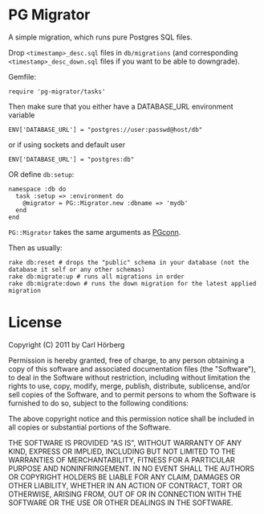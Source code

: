 PG Migrator
===========

A simple migration, which runs pure Postgres SQL files. 

Drop ```<timestamp>_desc.sql``` files in ```db/migrations``` (and corresponding ```<timestamp>_desc_down.sql``` files if you want to be able to downgrade). 

Gemfile:

    require 'pg-migrator/tasks'

Then make sure that you either have a DATABASE_URL environment variable 

    ENV['DATABASE_URL'] = "postgres://user:passwd@host/db"

or if using sockets and default user

    ENV['DATABASE_URL'] = "postgres:db"

OR define ```db:setup```:

    namespace :db do
      task :setup => :environment do
        @migrator = PG::Migrator.new :dbname => 'mydb'
      end
    end 

```PG::Migrator``` takes the same arguments as [PGconn](http://rubydoc.info/gems/pg/0.11.0/PGconn#initialize-instance_method).

Then as usually:

    rake db:reset # drops the "public" schema in your database (not the database it self or any other schemas)
    rake db:migrate:up # runs all migrations in order
    rake db:migrate:down # runs the down migration for the latest applied migration

License
=======

Copyright (C) 2011 by Carl Hörberg

Permission is hereby granted, free of charge, to any person obtaining a copy
of this software and associated documentation files (the "Software"), to deal
in the Software without restriction, including without limitation the rights
to use, copy, modify, merge, publish, distribute, sublicense, and/or sell
copies of the Software, and to permit persons to whom the Software is
furnished to do so, subject to the following conditions:

The above copyright notice and this permission notice shall be included in
all copies or substantial portions of the Software.

THE SOFTWARE IS PROVIDED "AS IS", WITHOUT WARRANTY OF ANY KIND, EXPRESS OR
IMPLIED, INCLUDING BUT NOT LIMITED TO THE WARRANTIES OF MERCHANTABILITY,
FITNESS FOR A PARTICULAR PURPOSE AND NONINFRINGEMENT. IN NO EVENT SHALL THE
AUTHORS OR COPYRIGHT HOLDERS BE LIABLE FOR ANY CLAIM, DAMAGES OR OTHER
LIABILITY, WHETHER IN AN ACTION OF CONTRACT, TORT OR OTHERWISE, ARISING FROM,
OUT OF OR IN CONNECTION WITH THE SOFTWARE OR THE USE OR OTHER DEALINGS IN
THE SOFTWARE.
